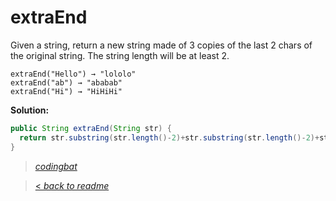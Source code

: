 # extraEnd

Given a string, return a new string made of 3 copies of the last 2 chars of the original string. The string length will be at least 2.

```
extraEnd("Hello") → "lololo"
extraEnd("ab") → "ababab"
extraEnd("Hi") → "HiHiHi"
```

**Solution:**

```java
public String extraEnd(String str) {
  return str.substring(str.length()-2)+str.substring(str.length()-2)+str.substring(str.length()-2);
}
```

> _[codingbat](http://codingbat.com/prob/p108853)_

> [< _back to readme_](FINDREPLACEREADME)